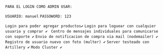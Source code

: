 ```PARA EL LOGIN COMO ADMIN USAR:```

``USUARIO: manuel``
``PASSOWORD: 123``

```Login para poder agregar productos✔️```
```Login para loguear con cualquier usuario y comprar ✔️ ```
```Centro de mensajes individuales para comunicarse con soporte ✔️```
```Envio de notificacion de compra via mail (nodemailer) ✔️```
```Registro de usuario nuevo con foto (multer) ✔️```
```Server testeado con Artillery ✔️```
```Modo Cluster ✔️```

